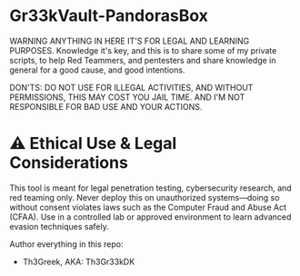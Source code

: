 # Gr33kVault-PandorasBox
WARNING ANYTHING IN HERE IT'S FOR LEGAL AND LEARNING PURPOSES. 
Knowledge it's key, and this is to share some of my private scripts, to help Red Teammers, and pentesters and share knowledge in general for a good cause, and good intentions.

DON'TS:
DO NOT USE FOR ILLEGAL ACTIVITIES, AND WITHOUT PERMISSIONS, THIS MAY COST YOU JAIL TIME. AND I'M NOT RESPONSIBLE FOR BAD USE AND YOUR ACTIONS.

# ⚠️ Ethical Use & Legal Considerations
This tool is meant for legal penetration testing, cybersecurity research, and red teaming only.
Never deploy this on unauthorized systems—doing so without consent violates laws such as the Computer Fraud and Abuse Act (CFAA).
Use in a controlled lab or approved environment to learn advanced evasion techniques safely.

Author everything in this repo:
- Th3Greek, AKA: Th3Gr33kDK
